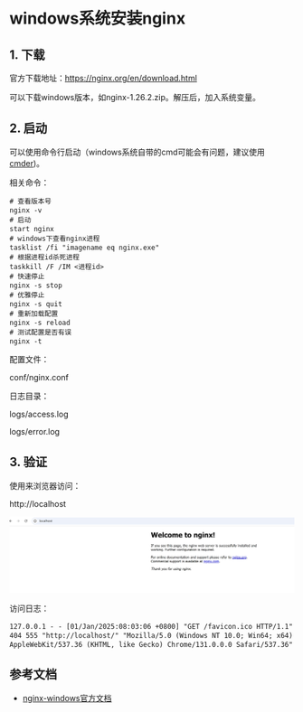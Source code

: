 # windows系统安装nginx



## 1. 下载

官方下载地址：https://nginx.org/en/download.html

可以下载windows版本，如nginx-1.26.2.zip。解压后，加入系统变量。

 ## 2. 启动

可以使用命令行启动（windows系统自带的cmd可能会有问题，建议使用[cmder](https://github.com/cmderdev/cmder))。

相关命令：

```shell
# 查看版本号
nginx -v
# 启动
start nginx
# windows下查看nginx进程
tasklist /fi "imagename eq nginx.exe"
# 根据进程id杀死进程
taskkill /F /IM <进程id>
# 快速停止
nginx -s stop
# 优雅停止
nginx -s quit
# 重新加载配置
nginx -s reload
# 测试配置是否有误
nginx -t

```



配置文件：

conf/nginx.conf

日志目录：

logs/access.log

logs/error.log





## 3. 验证

使用来浏览器访问：

http://localhost

![](../../pngs/nginx/nginx-windows-hello.png)



访问日志：

```shell
127.0.0.1 - - [01/Jan/2025:08:03:06 +0800] "GET /favicon.ico HTTP/1.1" 404 555 "http://localhost/" "Mozilla/5.0 (Windows NT 10.0; Win64; x64) AppleWebKit/537.36 (KHTML, like Gecko) Chrome/131.0.0.0 Safari/537.36"
```







## 参考文档

- [nginx-windows官方文档](https://nginx.org/en/docs/windows.html)